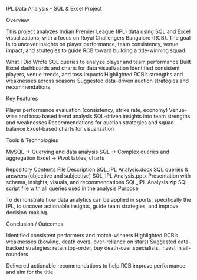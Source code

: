 IPL Data Analysis – SQL & Excel Project

Overview

This project analyzes Indian Premier League (IPL) data using SQL and Excel visualizations, with a focus on Royal Challengers Bangalore (RCB). The goal is to uncover insights on player performance, team consistency, venue impact, and strategies to guide RCB toward building a title-winning squad.


What I Did
Wrote SQL queries to analyze player and team performance
Built Excel dashboards and charts for data visualization
Identified consistent players, venue trends, and toss impacts
Highlighted RCB’s strengths and weaknesses across seasons
Suggested data-driven auction strategies and recommendations

Key Features

Player performance evaluation (consistency, strike rate, economy)
Venue-wise and toss-based trend analysis
SQL-driven insights into team strengths and weaknesses
Recommendations for auction strategies and squad balance
Excel-based charts for visualization

Tools & Technologies

MySQL → Querying and data analysis
SQL → Complex queries and aggregation
Excel → Pivot tables, charts

Repository Contents
File	Description
SQL_IPL Analysis.docx	SQL queries & answers (objective and subjective)
SQL_IPL Analysis.pptx	Presentation with schema, insights, visuals, and recommendations
SQL_IPL Analysis.zip	SQL script file with all queries used in the analysis
Purpose

To demonstrate how data analytics can be applied in sports, specifically the IPL, to uncover actionable insights, guide team strategies, and improve decision-making.

Conclusion / Outcomes

Identified consistent performers and match-winners
Highlighted RCB’s weaknesses (bowling, death overs, over-reliance on stars)
Suggested data-backed strategies: retain top-order, buy death-over specialists, invest in all-rounders

Delivered actionable recommendations to help RCB improve performance and aim for the title
